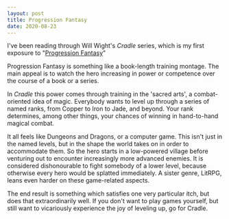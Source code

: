 ```yaml
---
layout: post
title: Progression Fantasy
date: 2020-08-23
---
```




I've been reading through Will Wight's *Cradle* series, which is my first exposure to "[Progression Fantasy](https://andrewkrowe.wordpress.com/2019/02/26/progression-fantasy-a-new-subgenre-concept/)"

Progression Fantasy is something like a book-length training montage. The main appeal is to watch the hero increasing in power or competence over the course of a book or a series.

In *Cradle* this power comes through training in the 'sacred arts', a combat-oriented idea of magic. Everybody wants to level up through a series of named ranks, from Copper to Iron to Jade, and beyond. Your rank determines, among other things, your chances of winning in hand-to-hand magical combat.

It all feels like Dungeons and Dragons, or a computer game. This isn't just in the named levels, but in the shape the world takes on in order to accommodate them. So the hero starts in a low-powered village before venturing out to encounter increasingly more advanced enemies. It is considered dishonourable to fight somebody of a lower level, because otherwise every hero would be splatted immediately. A sister genre, LitRPG, leans even harder on these game-related aspects.

The end result is something which satisfies one very particular itch, but does that extraordinarily well. If you don't want to play games yourself, but still want to vicariously experience the joy of leveling up, go for Cradle.